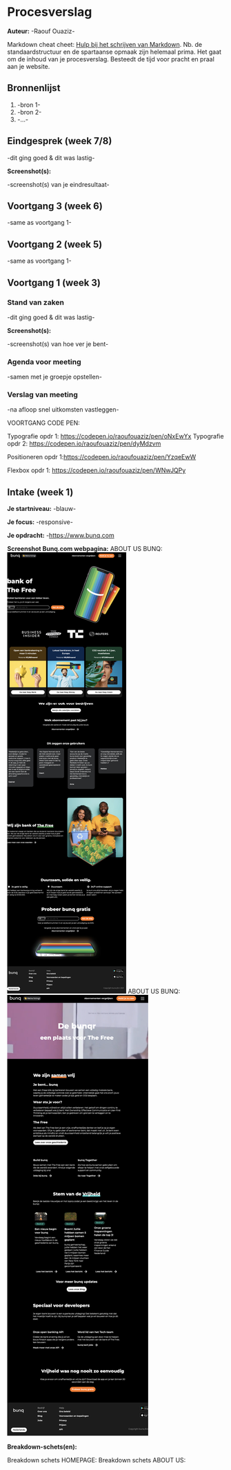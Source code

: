 # Procesverslag
**Auteur:** -Raouf Ouaziz-

Markdown cheat cheet: [Hulp bij het schrijven van Markdown](https://github.com/adam-p/markdown-here/wiki/Markdown-Cheatsheet). Nb. de standaardstructuur en de spartaanse opmaak zijn helemaal prima. Het gaat om de inhoud van je procesverslag. Besteedt de tijd voor pracht en praal aan je website.



## Bronnenlijst
1. -bron 1-
2. -bron 2-
3. -...-



## Eindgesprek (week 7/8)

-dit ging goed & dit was lastig-

**Screenshot(s):**

-screenshot(s) van je eindresultaat-



## Voortgang 3 (week 6)

-same as voortgang 1-



## Voortgang 2 (week 5)

-same as voortgang 1-



## Voortgang 1 (week 3)

### Stand van zaken

-dit ging goed & dit was lastig-

**Screenshot(s):**

-screenshot(s) van hoe ver je bent-

### Agenda voor meeting

-samen met je groepje opstellen-

### Verslag van meeting

-na afloop snel uitkomsten vastleggen-

VOORTGANG CODE PEN:

Typografie opdr 1: https://codepen.io/raoufouaziz/pen/oNxEwYx
Typografie opdr 2: https://codepen.io/raoufouaziz/pen/dyMdzvm

Positioneren opdr 1:https://codepen.io/raoufouaziz/pen/YzqeEwW

Flexbox opdr 1: https://codepen.io/raoufouaziz/pen/WNwJQPy

## Intake (week 1)

**Je startniveau:** -blauw-

**Je focus:** -responsive-

**Je opdracht:** -https://www.bunq.com

**Screenshot Bunq.com webpagina:** 
ABOUT US BUNQ: ![Homepage van bunq](images/bunqhome.png)
ABOUT US BUNQ: ![About us page van bunq](images/bunqaboutus.png)

**Breakdown-schets(en):**

Breakdown schets HOMEPAGE:
Breakdown schets ABOUT US:
